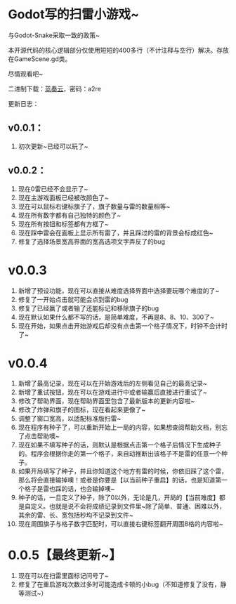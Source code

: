 # Godot写的扫雷小游戏~

与Godot-Snake采取一致的政策~

本开源代码的核心逻辑部分仅使用短短的400多行（不计注释与空行）解决。存放在GameScene.gd类。

尽情观看吧~

二进制下载：[蓝奏云](https://wwdy.lanzoub.com/iLt372lwlq1e)，密码：a2re

更新日志：

## v0.0.1：

1. 初次更新~已经可以玩了~

## v0.0.2：

1. 现在0雷已经不会显示了~
2. 现在主游戏面板已经被改颜色了~
3. 现在可以鼠标右键标旗子了，旗子数量与雷的数量相等~
4. 现在所有数字都有自己独特的颜色了~
5. 现在所有按钮和标签都有方框了~
6. 现在踩中雷会在面板上显示所有雷了，并且踩过的雷的背景会标成红色~
7. 修复了选择场景宽高界面的宽高选项文字弄反了的bug

# v0.0.3

1. 新增了预设功能，现在可以直接从难度选择界面中选择要玩哪个难度的了~
2. 修复了一开始点击就可能会点到雷的bug
3. 修复了已经赢了或者输了还能标记和移除旗子的bug
4. 现在默认如果什么都不写的话，是简单难度，不再是8、8、10、300了~
5. 现在开始，如果点击开始游戏后却没有点击第一个格子情况下，时钟不会计时了~

# v0.0.4

1. 新增了最高记录，现在可以在开始游戏后的左侧看见自己的最高记录~
2. 新增了重试按钮，现在可以在游戏进行中或者输赢后直接进行重试了~
3. 修改了帮助界面，现在帮助界面里包含了最新版本的更新内容啦~
4. 修改了炸弹和旗子的图标，现在看起来更像了~
5. 调整了窗口宽高，以适配标准版扫雷~
6. 现在程序有种子了，可以重新开始上一局的内容，如果想查阅帮助文档，别忘了点击帮助噢~
7. 现在如果不填写种子的话，则默认是根据点击第一个格子后情况下生成种子的。程序会根据你走的第一个格子，来自动推断出该格子不是雷的任意一个种子。
8. 如果开局填写了种子，并且你知道这个地方有雷的时候，你依旧踩了这个雷，那么将会直接输掉噢！或者是你要是【以当前种子重启】的话，也是知道第一个格子是雷也踩的话，也会输掉噢~
9. 种子的话，一旦定义了种子，除了0以外，无论是几，开局的【当前难度】都是自定义。也就是说不会将成绩记录到文件里~除了简单、普通、困难以外，其余的雷、长、宽包括秒均不记录到文件~
7. 现在周围旗子与格子数字匹配时，可以直接右键标签翻开周围8格的内容啦~

# 0.0.5【最终更新~】

1. 现在可以在扫雷里面标记问号了~
2. 修复了在重启游戏次数过多时可能造成卡顿的小bug（不知道修复了没有，静等测试~）